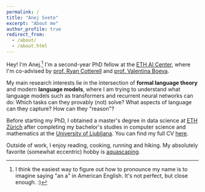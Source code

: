 ```yaml
---
permalink: /
title: "Anej Svete"
excerpt: "About me"
author_profile: true
redirect_from: 
  - /about/
  - /about.html
---
```


Hey! I'm Anej.[^1] 
I'm a second-year PhD fellow at the [ETH AI Center](ai.ethz.ch), where I'm co-advised by [prof. Ryan Cotterell](https://rycolab.io/authors/ryan/) and [prof. Valentina Boeva](http://boevalab.inf.ethz.ch/index.html).

My main research interests lie in the intersection of **formal language theory** and modern **language models**, where I am trying to understand what language models such as transformers and recurrent neural networks can do: Which tasks can they provably (not) solve? What aspects of language can they capture? How can they "reason"? 

Before starting my PhD, I obtained a master's degree in data science at [ETH Zürich](https://inf.ethz.ch/) after completing my bachelor's studies in computer science and mathematics at the [University of Ljubljana](https://www.fri.uni-lj.si).
You can find my full CV [here](/files/Resume.pdf).

Outside of work, I enjoy reading, cooking, running and hiking. 
My absolutely favorite (somewhat eccentric) hobby is [aquascaping](https://aquascapinglove.com/learn-aquascaping/what-is-aquascaping/).

[^1]: I think the easiest way to figure out how to pronounce my name is to imagine saying "an a" in American English. It's not perfect, but close enough. :)